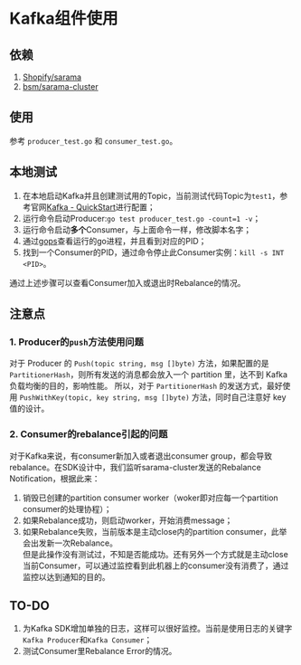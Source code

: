 # Kafka组件使用

## 依赖  
1. [Shopify/sarama](https://github.com/Shopify/sarama)  
2. [bsm/sarama-cluster](https://github.com/bsm/sarama-cluster)  

## 使用

参考 `producer_test.go` 和 `consumer_test.go`。  

## 本地测试

1. 在本地启动Kafka并且创建测试用的Topic，当前测试代码Topic为`test1`，参考官网[Kafka - QuickStart](https://kafka.apache.org/quickstart)进行配置；  
2. 运行命令启动Producer:`go test producer_test.go -count=1 -v`；  
3. 运行命令启动**多个**Consumer，与上面命令一样，修改脚本名字；  
4. 通过[gops](https://github.com/google/gops)查看运行的go进程，并且看到对应的PID；  
5. 找到一个Consumer的PID，通过命令停止此Consumer实例：`kill -s INT <PID>`。  

通过上述步骤可以查看Consumer加入或退出时Rebalance的情况。  


## 注意点

### 1. Producer的`push`方法使用问题

对于 Producer 的 `Push(topic string, msg []byte)` 方法，如果配置的是 `PartitionerHash`，则所有发送的消息都会放入一个 partition 里，达不到 Kafka 负载均衡的目的，影响性能。 
所以，对于 `PartitionerHash` 的发送方式，最好使用 `PushWithKey(topic, key string, msg []byte)` 方法，同时自己注意好 key 值的设计。  

### 2. Consumer的rebalance引起的问题

对于Kafka来说，有consumer新加入或者退出consumer group，都会导致rebalance。在SDK设计中，我们监听sarama-cluster发送的Rebalance Notification，根据此来：  
1. 销毁已创建的partition consumer worker（woker即对应每一个partition consumer的处理协程）；  
2. 如果Rebalance成功，则启动worker，开始消费message；  
3. 如果Rebalance失败，当前版本是主动close内的partition consumer，此举会出发新一次Rebalance。  
    但是此操作没有测试过，不知是否能成功。还有另外一个方式就是主动close当前Consumer，可以通过监控看到此机器上的consumer没有消费了，通过监控以达到通知的目的。

## TO-DO

1. 为Kafka SDK增加单独的日志，这样可以很好监控。当前是使用日志的关键字`Kafka Producer`和`Kafka Consumer`；  
2. 测试Consumer里Rebalance Error的情况。  


